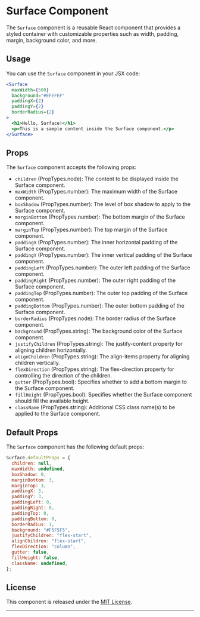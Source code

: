 # Surface Component

The `Surface` component is a reusable React component that provides a styled container with customizable properties such as width, padding, margin, background color, and more.

## Usage

You can use the `Surface` component in your JSX code:

```jsx
<Surface
  maxWidth={500}
  background="#EFEFEF"
  paddingX={2}
  paddingY={2}
  borderRadius={2}
>
  <h1>Hello, Surface!</h1>
  <p>This is a sample content inside the Surface component.</p>
</Surface>
```

## Props

The `Surface` component accepts the following props:

- `children` (PropTypes.node): The content to be displayed inside the Surface component.
- `maxWidth` (PropTypes.number): The maximum width of the Surface component.
- `boxShadow` (PropTypes.number): The level of box shadow to apply to the Surface component.
- `marginBottom` (PropTypes.number): The bottom margin of the Surface component.
- `marginTop` (PropTypes.number): The top margin of the Surface component.
- `paddingX` (PropTypes.number): The inner horizontal padding of the Surface component.
- `paddingY` (PropTypes.number): The inner vertical padding of the Surface component.
- `paddingLeft` (PropTypes.number): The outer left padding of the Surface component.
- `paddingRight` (PropTypes.number): The outer right padding of the Surface component.
- `paddingTop` (PropTypes.number): The outer top padding of the Surface component.
- `paddingBottom` (PropTypes.number): The outer bottom padding of the Surface component.
- `borderRadius` (PropTypes.node): The border radius of the Surface component.
- `background` (PropTypes.string): The background color of the Surface component.
- `justifyChildren` (PropTypes.string): The justify-content property for aligning children horizontally.
- `alignChildren` (PropTypes.string): The align-items property for aligning children vertically.
- `flexDirection` (PropTypes.string): The flex-direction property for controlling the direction of the children.
- `gutter` (PropTypes.bool): Specifies whether to add a bottom margin to the Surface component.
- `fillHeight` (PropTypes.bool): Specifies whether the Surface component should fill the available height.
- `className` (PropTypes.string): Additional CSS class name(s) to be applied to the Surface component.

## Default Props

The `Surface` component has the following default props:

```jsx
Surface.defaultProps = {
  children: null,
  maxWidth: undefined,
  boxShadow: 0,
  marginBottom: 3,
  marginTop: 3,
  paddingX: 3,
  paddingY: 3,
  paddingLeft: 0,
  paddingRight: 0,
  paddingTop: 0,
  paddingBottom: 0,
  borderRadius: 1,
  background: "#F5F5F5",
  justifyChildren: "flex-start",
  alignChildren: "flex-start",
  flexDirection: "column",
  gutter: false,
  fillHeight: false,
  className: undefined,
};
```

## License

This component is released under the [MIT License](https://opensource.org/licenses/MIT).

---
